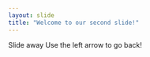 ```yaml
---
layout: slide
title: "Welcome to our second slide!"
---
```

Slide away
Use the left arrow to go back!
